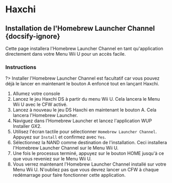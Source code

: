# Haxchi

## Installation de l'Homebrew Launcher Channel {docsify-ignore}

Cette page installera l'Homebrew Launcher Channel en tant qu'application directement dans votre Menu Wii U pour un accès facile.

### Instructions

?> Installer l'Homebrew Launcher Channel est facultatif car vous pouvez déjà le lancer en maintenant le bouton A enfoncé tout en lançant Haxchi.

1. Allumez votre console
1. Lancez le jeu Haxchi DS à partir du menu Wii U. Cela lancera le Menu Wii U avec le CFW activé.
1. Lancez à nouveau le jeu DS Haxchi en maintenant le bouton A. Cela lancera l'Homebrew Launcher.
1. Naviguez dans l'Homebrew Launcher et lancez l'application WUP Installer GX2.
1. Utilisez l'écran tactile pour sélectionner `Homebrew Launcher Channel`. Appuyez sur `Install` et confirmez avec `Yes`.
1. Sélectionnez la NAND comme destination de l'installation. Ceci installera l'Homebrew Launcher Channel sur le Menu Wii U.
1. Une fois le processus terminé, appuyez sur le bouton HOME jusqu'à ce que vous reveniez sur le Menu Wii U.
1. Vous verrez maintenant l'Homebrew Launcher Channel installé sur votre Menu Wii U. N'oubliez pas que vous devrez lancer un CFW à chaque redémarrage pour faire fonctionner cette application.